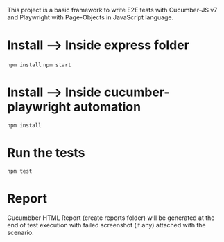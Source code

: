 This project is a basic framework to write E2E tests with Cucumber-JS v7 and Playwright with Page-Objects in JavaScript language.

# Install --> Inside express folder

  ` npm install `
  ` npm start `

# Install --> Inside cucumber-playwright automation
  ` npm install `

# Run the tests
  ` npm test `

# Report
  Cucumbber HTML Report (create reports folder) will be generated at the end of test execution with failed screenshot (if any) attached with the scenario. 
